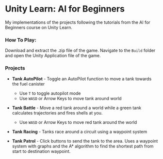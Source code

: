 # Unity Learn: AI for Beginners

My implementations of the projects following the tutorials from the AI for Beginners course on Unity Learn.

### How To Play: 

Download and extract the .zip file of the game. Navigate to the `Build` folder and open the Unity Application file of the game.

### Projects

* **Tank AutoPilot** - Toggle an AutoPilot function to move a tank towards the fuel canister
  * Use `T` to toggle autopilot mode
  * Use `WASD` or Arrow Keys to move tank around world

* **Tank Battle** - Move a red tank around a world while a green tank calculates trajectories and fires shells at you.
  * Use `WASD` or Arrow Keys to move red tank around the world
  
* **Tank Racing** - Tanks race around a circuit using a waypoint system

* **Tank Patrol** - Click buttons to send the tank to the area. Uses a waypoint system with graphs and the A* algorithm to find the shortest path
from start to destination waypoint.

